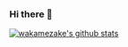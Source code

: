 ### Hi there 👋

[![wakamezake's github stats](https://github-readme-stats.vercel.app/api?username=wakamezake)](https://github.com/anuraghazra/github-readme-stats)

<!--
**wakamezake/wakamezake** is a ✨ _special_ ✨ repository because its `README.md` (this file) appears on your GitHub profile.

Here are some ideas to get you started:

- 🔭 I’m currently working on ...
- 🌱 I’m currently learning ...
- 👯 I’m looking to collaborate on ...
- 🤔 I’m looking for help with ...
- 💬 Ask me about ...
- 📫 How to reach me: ...
- 😄 Pronouns: ...
- ⚡ Fun fact: ...
-->
